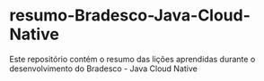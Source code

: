 # resumo-Bradesco-Java-Cloud-Native
Este repositório contém o resumo das lições aprendidas durante o desenvolvimento do Bradesco - Java Cloud Native
